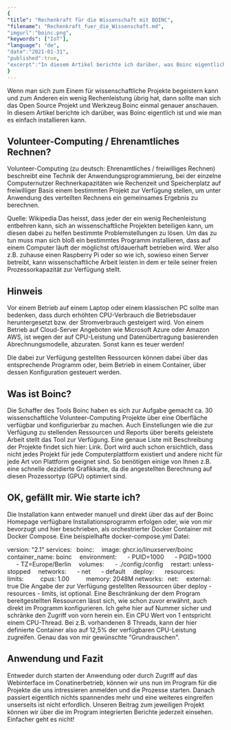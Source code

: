 ```yaml
---
{
"title": "Rechenkraft für die Wissenschaft mit BOINC",
"filename": "Rechenkraft_fuer_die_Wissenschaft.md",
"imgurl":"boinc.png",
"keywords": ["IoT"],
"language": "de",
"date":"2021-01-31",
"published":true,
"excerpt":"In diesem Artikel berichte ich darüber, was Boinc eigentlich ist und wie man es einfach installieren kann."
}
---
```

Wenn man sich zum Einem für wissenschaftliche Projekte begeistern kann und zum Anderen ein wenig Rechenleistung übrig hat, dann sollte man sich das Open Source Projekt und Werkzeug Boinc einmal genauer anschauen. In diesem Artikel berichte ich darüber, was Boinc eigentlich ist und wie man es einfach installieren kann.

## Volunteer-Computing / Ehrenamtliches Rechnen?
Volunteer-Computing (zu deutsch: Ehrenamtliches / freiwilliges Rechnen) beschreibt eine Technik der Anwendungsprogrammierung, bei der einzelne Computernutzer Rechnerkapazitäten wie Rechenzeit und Speicherplatz auf freiwilliger Basis einem bestimmten Projekt zur Verfügung stellen, um unter Anwendung des verteilten Rechnens ein gemeinsames Ergebnis zu berechnen.

Quelle: Wikipedia
Das heisst, dass jeder der ein wenig Rechenleistung entbehren kann, sich an wissenschaftliche Projekten beteiligen kann, um diesen dabei zu helfen bestimmte Problemstellungen zu lösen. Um das zu tun muss man sich bloß ein bestimmtes Programm installieren, dass auf einem Computer läuft der möglichst oft/dauerhaft betrieben wird. Wer also z.B. zuhause einen Raspberry Pi oder so wie ich, sowieso einen Server betreibt, kann wissenschaftliche Arbeit leisten in dem er teile seiner freien Prozessorkapazität zur Verfügung stellt.

## Hinweis
Vor einem Betrieb auf einem Laptop oder einem klassischen PC sollte man bedenken, dass durch erhöhten CPU-Verbrauch die Betriebsdauer heruntergesetzt bzw. der Stromverbrauch gesteigert wird. Von einem Betrieb auf Cloud-Server Angeboten wie Microsoft Azure oder Amazon AWS, ist wegen der auf CPU-Leistung und Datenübertragung basierenden Abrechnungsmodelle, abzuraten.
Sonst kann es teuer werden!

Die dabei zur Verfügung gestellten Ressourcen können dabei über das entsprechende Programm oder, beim Betrieb in einem Container, über dessen Konfiguration gesteuert werden.

## Was ist Boinc?
Die Schaffer des Tools Boinc haben es sich zur Aufgabe gemacht ca. 30 wissenschaftliche Volunteer-Computing Projekte über eine Oberfläche verfügbar und konfigurierbar zu machen. Auch Einstellungen wie die zur Verfügung zu stellenden Ressourcen und Reports über bereits geleistete Arbeit stellt das Tool zur Verfügung. Eine genaue Liste mit Beschreibung der Projekte findet sich hier: Link. Dort wird auch schon ersichtlich, dass nicht jedes Projekt für jede Computerplattform existiert und andere nicht für jede Art von Plattform geeignet sind. So benötigen einige von Ihnen z.B. eine schnelle dezidierte Grafikkarte, da die angestellten Berechnung auf diesen Prozessortyp (GPU) optimiert sind.


## OK, gefällt mir. Wie starte ich?
Die Installation kann entweder manuell und direkt über das auf der Boinc Homepage verfügbare Installationsprogramm erfolgen oder, wie von mir bevorzugt und hier beschrieben, als orchestrierter Docker Container mit Docker Compose. Eine beispielhafte docker-compose.yml Datei:

version: "2.1"
services:
 boinc:
  image: ghcr.io/linuxserver/boinc
  container_name: boinc
  environment:
   - PUID=1000
   - PGID=1000
   - TZ=Europe/Berlin
  volumes:
   - ./config:/config
  restart: unless-stopped
  networks:
   - net
   - default
  deploy:
   resources:
    limits:
     cpus: 1.00
     memory: 2048M
networks:
 net:
  external: true
Die Angabe der zur Verfügung gestellten Ressourcen über deploy - resources - limits, ist optional. Eine Beschränkung der dem Program bereitgestellten Ressourcen lässt sich, wie schon zuvor erwähnt, auch direkt im Programm konfigurieren. Ich gehe hier auf Nummer sicher und schränke den Zugriff von vorn herein ein. Ein CPU Wert von 1 entspricht einem CPU-Thread. Bei z.B. vorhandenen 8 Threads, kann der hier definierte Container also auf 12,5% der verfügbaren CPU-Leistung zugreifen. Genau das von mir gewünschte "Grundrauschen".

## Anwendung und Fazit
Entweder durch starten der Anwendung oder durch Zugriff auf das Webinterface im Conatinerbetrieb, können wir uns nun im Program für die Projekte die uns intressieren anmelden und die Prozesse starten. Danach passiert eigentlich nichts spannendes mehr und eine weiteres eingreifen unserseits ist nicht erfordlich. Unseren Beitrag zum jeweiligen Projekt können wir über die im Program integrierten Berichte jederzeit einsehen. Einfacher geht es nicht!